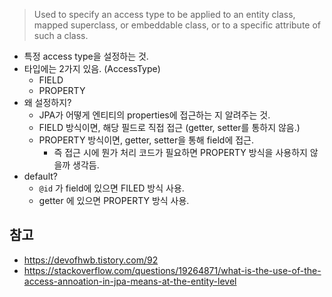 
> Used to specify an access type to be applied to an entity class, mapped superclass, or embeddable class, or to a specific attribute of such a class.

- 특정 access type을 설정하는 것.
- 타입에는 2가지 있음. (AccessType)
  - FIELD
  - PROPERTY
- 왜 설정하지?
  - JPA가 어떻게 엔티티의 properties에 접근하는 지 알려주는 것.
  - FIELD 방식이면, 해당 필드로 직접 접근 (getter, setter를 통하지 않음.)
  - PROPERTY 방식이면, getter, setter을 통해 field에 접근.
    - 즉 접근 시에 뭔가 처리 코드가 필요하면 PROPERTY 방식을 사용하지 않을까 생각듬.
- default?
  - `@id` 가 field에 있으면 FILED 방식 사용.
  - getter 에 있으면 PROPERTY 방식 사용.

## 참고

- <https://devofhwb.tistory.com/92>
- <https://stackoverflow.com/questions/19264871/what-is-the-use-of-the-access-annoation-in-jpa-means-at-the-entity-level>
